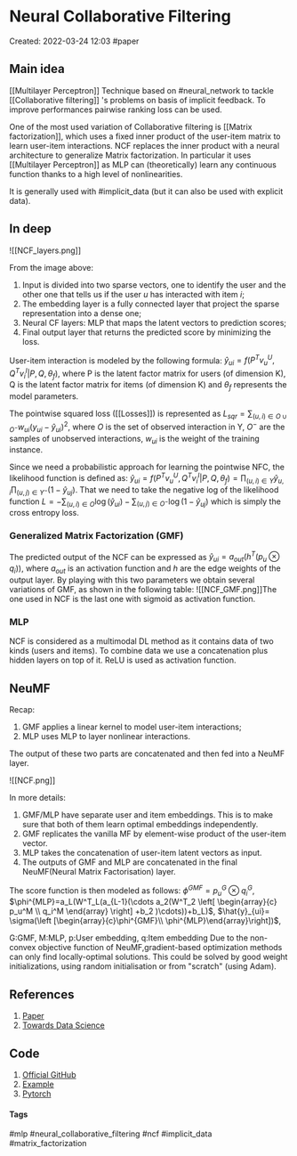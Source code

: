 # Neural Collaborative Filtering
Created: 2022-03-24 12:03
#paper
## Main idea
[[Multilayer Perceptron]] Technique based on #neural_network  to tackle [[Collaborative filtering]] 's problems on basis of implicit feedback.
To improve performances pairwise ranking loss can be used.

One of the most used variation of Collaborative filtering is [[Matrix factorization]], which uses a fixed inner product of the user-item matrix to learn user-item interactions. NCF replaces the inner product with a neural architecture to generalize Matrix factorization. In particular it uses [[Multilayer Perceptron]] as MLP can (theoretically) learn any continuous function thanks to a high level of nonlinearities.

It is generally used with #implicit_data (but it can also be used with explicit data).
## In deep

![[NCF_layers.png]]

From the image above:
1. Input is divided into two sparse vectors, one to identify the user and the other one that tells us if the user *u* has interacted with item *i*;
2. The embedding layer is a fully connected layer that project the sparse representation into a dense one;
3. Neural CF layers: MLP that maps the latent vectors to prediction scores;
4. Final output layer that returns the predicted score by minimizing the loss.

User-item interaction is modeled by the following formula: $\hat{y}_{ui}=f(P^Tv_u^U,Q^Tv_i^I|P,Q,\theta_f)$, where P is the latent factor matrix for users (of dimension K), Q is the latent factor matrix for items (of dimension K) and $\theta_f$ represents the model parameters.

The pointwise squared loss ([[Losses]]) is represented as $L_{sqr}=\sum_{(u,i)\in O\cup O^-}w_{ui}(y_{ui}-\hat{y}_{ui})^2$, where $O$ is the set of observed interaction in Y, $O^-$ are the samples of unobserved interactions, $w_{ui}$ is the weight of the training instance.

Since we need a probabilistic approach for learning the pointwise NFC, the likelihood function is defined as: $\hat{y}_{ui}=f(P^Tv_u^U,Q^Tv_i^I|P,Q,\theta_f) = \prod_{(u,i)\in Y}\hat{y}_{u,i} \prod_{(u,j)\in Y^{-}}(1-\hat{y}_{uj})$. That we need to take the negative log of the likelihood function $L=-\sum_{(u,i)\in O} \log (\hat{y}_{ui}) - \sum_{(u,j) \in O^{-}} \log(1-\hat{y}_{uj})$ which is simply the cross entropy loss.

### Generalized Matrix Factorization (GMF)
The predicted output of the NCF can be expressed as $\hat{y}_{ui}=a_{out}(h^T(p_u \otimes q_i))$, where $a_{out}$ is an activation function and $h$ are the edge weights of the output layer.
By playing with this two parameters we obtain several variations of GMF, as shown in the following table: ![[NCF_GMF.png]]The one used in NCF is the last one with sigmoid as activation function.

### MLP
NCF is considered as a multimodal DL method as it contains data of two kinds (users and items). To combine data we use a concatenation plus hidden layers on top of it.
ReLU is used as activation function.

## NeuMF
Recap:
1. GMF applies a linear kernel to model user-item interactions;
2. MLP uses MLP to layer nonlinear interactions.

The output of these two parts are concatenated and then fed into a NeuMF layer.

![[NCF.png]]

In more details:
1.  GMF/MLP have separate user and item embeddings. This is to make sure that both of them learn optimal embeddings independently.
2.  GMF replicates the vanilla MF by element-wise product of the user-item vector.
3.  MLP takes the concatenation of user-item latent vectors as input.
4.  The outputs of GMF and MLP are concatenated in the final NeuMF(Neural Matrix Factorisation) layer.

The score function is then modeled as follows: $\phi^{GMF}=p_u^G \otimes q_i^G$, $\phi^{MLP}=a_L(W^T_L(a_{L-1}(\cdots a_2(W^T_2 
\left[ \begin{array}{c}
    p_u^M \\
	q_i^M
       \end{array} \right] 
+b_2
)\cdots))+b_L)$,
$\hat{y}_{ui}= \sigma(\left [\begin{array}{c}\phi^{GMF}\\ \phi^{MLP}\end{array}\right])$,

G:GMF, M:MLP, p:User embedding, q:Item embedding
Due to the non-convex objective function of NeuMF,gradient-based optimization methods can only find locally-optimal solutions. This could be solved by good weight initializations, using random initialisation or from "scratch" (using Adam).

## References
1. [Paper](https://arxiv.org/pdf/1708.05031.pdf)
2. [Towards Data Science](https://towardsdatascience.com/neural-collaborative-filtering-96cef1009401)


## Code
1. [Official GitHub](https://github.com/hexiangnan/neural_collaborative_filtering)
2. [Example](https://towardsdatascience.com/modern-recommendation-systems-with-neural-networks-3cc06a6ded2c)
3. [Pytorch](https://github.com/yihong-chen/neural-collaborative-filtering)

#### Tags
#mlp #neural_collaborative_filtering #ncf  #implicit_data #matrix_factorization 